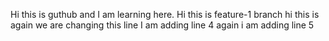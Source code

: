 Hi this is guthub and I am learning here.
Hi this is feature-1 branch
hi this is again we are changing this line
I am adding line 4
again i am adding line 5
